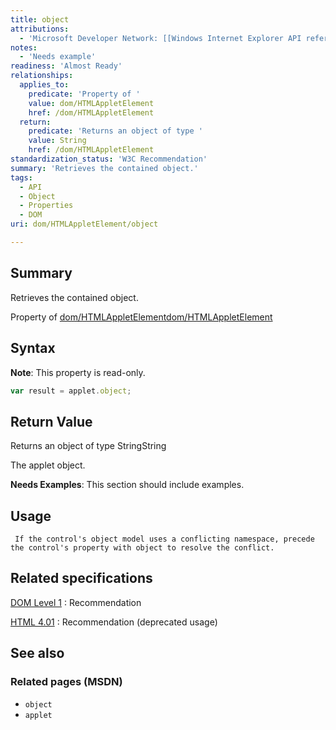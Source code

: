```yaml
---
title: object
attributions:
  - 'Microsoft Developer Network: [[Windows Internet Explorer API reference](http://msdn.microsoft.com/en-us/library/ie/hh828809%28v=vs.85%29.aspx) Article]'
notes:
  - 'Needs example'
readiness: 'Almost Ready'
relationships:
  applies_to:
    predicate: 'Property of '
    value: dom/HTMLAppletElement
    href: /dom/HTMLAppletElement
  return:
    predicate: 'Returns an object of type '
    value: String
    href: /dom/HTMLAppletElement
standardization_status: 'W3C Recommendation'
summary: 'Retrieves the contained object.'
tags:
  - API
  - Object
  - Properties
  - DOM
uri: dom/HTMLAppletElement/object

---
```

## Summary

Retrieves the contained object.

Property of [dom/HTMLAppletElement](/dom/HTMLAppletElement)[dom/HTMLAppletElement](/dom/HTMLAppletElement)

## Syntax

**Note**: This property is read-only.

``` js
var result = applet.object;
```

## Return Value

Returns an object of type StringString

The applet object.

**Needs Examples**: This section should include examples.

## Usage

     If the control's object model uses a conflicting namespace, precede the control's property with object to resolve the conflict.

## Related specifications

[DOM Level 1](http://www.w3.org/TR/REC-DOM-Level-1/)
:   Recommendation

[HTML 4.01](http://www.w3.org/TR/html401/)
:   Recommendation (deprecated usage)

## See also

### Related pages (MSDN)

-   `object`
-   `applet`
